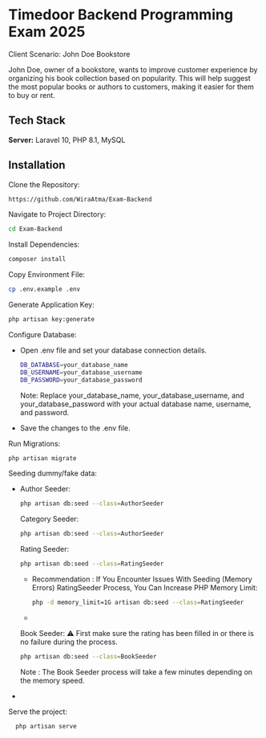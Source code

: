 # Timedoor Backend Programming Exam 2025

Client Scenario: John Doe Bookstore

John Doe, owner of a bookstore, wants to improve customer experience by organizing his book collection based on popularity. This will help suggest the most popular books or authors to customers, making it easier for them to buy or rent.

## Tech Stack

**Server:** Laravel 10, PHP 8.1, MySQL

## Installation

Clone the Repository:

```bash
https://github.com/WiraAtma/Exam-Backend
```

Navigate to Project Directory:

```bash
cd Exam-Backend
```

Install Dependencies:

```bash
composer install
```

Copy Environment File:

```bash
cp .env.example .env
```

Generate Application Key:

```bash
php artisan key:generate
```

Configure Database:

-   Open .env file and set your database connection details.

    ```bash
    DB_DATABASE=your_database_name
    DB_USERNAME=your_database_username
    DB_PASSWORD=your_database_password
    ```

    Note: Replace your_database_name, your_database_username, and your_database_password with your actual database name, username, and password.

-   Save the changes to the .env file.

Run Migrations:

```bash
php artisan migrate
```

Seeding dummy/fake data:

-   Author Seeder:
    ```bash
    php artisan db:seed --class=AuthorSeeder
    ```
    Category Seeder:
    ```bash
    php artisan db:seed --class=AuthorSeeder
    ```
    Rating Seeder:
    ```bash
    php artisan db:seed --class=RatingSeeder
    ```
    -
      Recommendation : If You Encounter Issues With Seeding (Memory Errors) RatingSeeder Process, You Can Increase PHP Memory Limit:
      ```bash
      php -d memory_limit=1G artisan db:seed --class=RatingSeeder
      ```
    -
    Book Seeder:
    ⚠️ First make sure the rating has been filled in or there is no failure during the process.
    ```bash
    php artisan db:seed --class=BookSeeder
    ```
    Note : The Book Seeder process will take a few minutes depending on the memory speed.

-   

Serve the project:

```bash
  php artisan serve
```